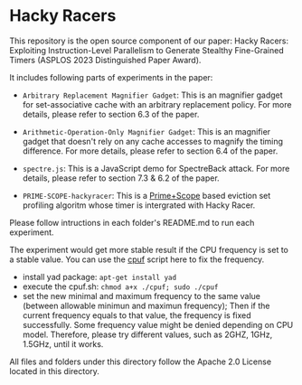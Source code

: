 # Hacky Racers

This repository is the open source component of our paper: Hacky Racers: Exploiting Instruction-Level Parallelism to Generate Stealthy Fine-Grained Timers (ASPLOS 2023 Distinguished Paper Award).

It includes following parts of experiments in the paper:
- `Arbitrary Replacement Magnifier Gadget`:  This is an magnifier gadget for set-associative cache with an arbitrary replacement policy. For more details, please refer to  section 6.3 of the paper.
- `Arithmetic-Operation-Only Magnifier Gadget`:  This is an magnifier gadget that doesn't rely on any cache accesses to magnify the timing difference. For more details, please refer to  section 6.4 of the paper.
- `spectre.js`:  This is a JavaScript demo for SpectreBack attack. For more details, please refer to  section 7.3 & 6.2 of the paper.

- `PRIME-SCOPE-hackyracer`:  This is a [Prime+Scope](https://antoonpurnal.github.io/files/pdf/PrimeScope.pdf) based eviction set profiling algoritm whose timer is intergrated with Hacky Racer.

Please follow intructions in each folder's README.md to run each experiment.

The experiment would get more stable result if the CPU frequency is set to a stable value. You can use the [cpuf](https://askubuntu.com/questions/1141605/gui-or-simple-bash-script-to-throttle-the-cpu/1142671#1142671) script here to fix the frequency.
- install yad package: `apt-get install yad`
- execute the cpuf.sh: `chmod a+x ./cpuf; sudo ./cpuf`
- set the new minimal and maximum frequency to the same value (between allowable minimun and maximun frequency); Then if the current frequency equals to that value, the frequency is fixed successfully. Some frequency value might be denied depending on CPU model. Therefore, please try different values, such as 2GHZ, 1GHz, 1.5GHz, until it works. 

All files and folders under this directory follow the Apache 2.0 License located in this directory.
